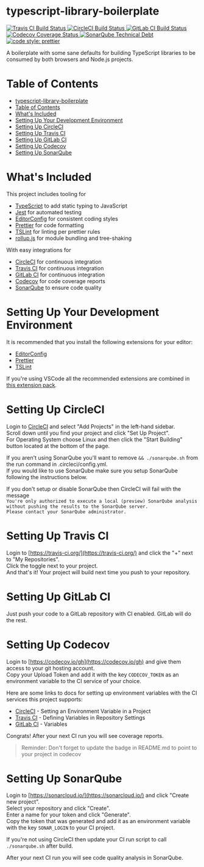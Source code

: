 # typescript-library-boilerplate

<p>
  <a href="https://travis-ci.org/mattpjohnson/typescript-library-boilerplate">
    <img alt="Travis CI Build Status" src="https://img.shields.io/travis/mattpjohnson/typescript-library-boilerplate/master.svg?style=flat-square&label=Travis+CI">
  </a>
  <a href="https://circleci.com/gh/mattpjohnson/typescript-library-boilerplate">
    <img alt="CircleCI Build Status" src="https://img.shields.io/circleci/project/github/mattpjohnson/typescript-library-boilerplate/master.svg?style=flat-square&label=CircleCI">
  </a>
  <a href="https://gitlab.com/mattpjohnson/typescript-library-boilerplate/pipelines">
    <img alt="GitLab CI Build Status" src="https://gitlab.com/mattpjohnson/typescript-library-boilerplate/badges/master/build.svg?style=flat-square">
  </a>
  <a href="https://codecov.io/gh/mattpjohnson/typescript-library-boilerplate">
    <img alt="Codecov Coverage Status" src="https://img.shields.io/codecov/c/github/mattpjohnson/typescript-library-boilerplate.svg?style=flat-square">
  </a>
  <a href="https://sonarcloud.io/dashboard?id=mattpjohnson_typescript-library-boilerplate">
    <img alt="SonarQube Technical Debt" src="https://img.shields.io/sonar/http/sonarcloud.io/mattpjohnson_typescript-library-boilerplate/tech_debt.svg?style=flat-square">
  </a>
  <a href="https://github.com/prettier/prettier#badge">
    <img alt="code style: prettier" src="https://img.shields.io/badge/code_style-prettier-ff69b4.svg?style=flat-square">
  </a>
</p>

A boilerplate with some sane defaults for building TypeScript libraries to be consumed by both browsers and Node.js projects.

# Table of Contents

- [typescript-library-boilerplate](#typescript-library-boilerplate)
- [Table of Contents](#table-of-contents)
- [What's Included](#whats-included)
- [Setting Up Your Development Environment](#setting-up-your-development-environment)
- [Setting Up CircleCI](#setting-up-circleci)
- [Setting Up Travis CI](#setting-up-travis-ci)
- [Setting Up GitLab CI](#setting-up-gitlab-ci)
- [Setting Up Codecov](#setting-up-codecov)
- [Setting Up SonarQube](#setting-up-sonarqube)

# What's Included

This project includes tooling for

- [TypeScript](https://www.typescriptlang.org/) to add static typing to JavaScript
- [Jest](https://jestjs.io/) for automated testing
- [EditorConfig](https://editorconfig.org/) for consistent coding styles
- [Prettier](https://prettier.io/) for code formatting
- [TSLint](https://palantir.github.io/tslint/) for linting per prettier rules
- [rollup.js](https://rollupjs.org/) for module bundling and tree-shaking

With easy integrations for

- [CircleCI](https://circleci.com/) for continuous integration
- [Travis CI](https://travis-ci.org/) for continuous integration
- [GitLab CI](https://about.gitlab.com/features/gitlab-ci-cd/) for continuous integration
- [Codecov](https://codecov.io/gh/) for code coverage reports
- [SonarQube](https://www.sonarqube.org/) to ensure code quality

# Setting Up Your Development Environment

It is recommended that you install the following extensions for your editor:

- [EditorConfig](https://editorconfig.org/)
- [Prettier](https://prettier.io/)
- [TSLint](https://palantir.github.io/tslint/)

If you're using VSCode all the recommended extensions are combined in [this extension pack]().

# Setting Up CircleCI

Login to [CircleCI](https://circleci.com/) and select "Add Projects" in the left-hand sidebar.<br>
Scroll down until you find your project and click "Set Up Project".<br>
For Operating System choose Linux and then click the "Start Building" button located at the bottom of the page.

If you aren't using SonarQube you'll want to remove `&& ./sonarqube.sh` from the run command in .circleci/config.yml. <br>
If you would like to use SonarQube make sure you setup SonarQube following the instructions below.

If you don't setup or disable SonarQube then CircleCI will fail with the message<br>
`You're only authorized to execute a local (preview) SonarQube analysis without pushing the results to the SonarQube server.`<br>
`Please contact your SonarQube administrator.`

# Setting Up Travis CI

Login to [https://travis-ci.org/](https://travis-ci.org/) and click the "+" next to "My Repositories".<br>
Click the toggle next to your project.<br>
And that's it! Your project will build next time you push to your repository.

# Setting Up GitLab CI

Just push your code to a GitLab repository with CI enabled. GitLab will do the rest.

# Setting Up Codecov

Login to [https://codecov.io/gh](https://codecov.io/gh) and give them access to your git hosting account.<br>
Copy your Upload Token and add it with the key `CODECOV_TOKEN` as an environment variable to the CI service of your choice.

Here are some links to docs for setting up environment variables with the CI services this project supports:

- [CircleCI](https://circleci.com/docs/2.0/env-vars/#setting-an-environment-variable-in-a-project) - Setting an Environment Variable in a Project
- [Travis CI](https://docs.travis-ci.com/user/environment-variables/#defining-variables-in-repository-settings) - Defining Variables in Repository Settings
- [GitLab CI](https://docs.gitlab.com/ee/ci/variables/#variables) - Variables

Congrats! After your next CI run you will see coverage reports.

> Reminder: Don't forget to update the badge in README.md to point to your project in codecov

# Setting Up SonarQube

Login to [https://sonarcloud.io/](https://sonarcloud.io/) and click "Create new project".<br>
Select your repository and click "Create".<br>
Enter a name for your token and click "Generate".<br>
Copy the token that was generated and add it as an environment variable with the key `SONAR_LOGIN` to your CI project.

If you're not using CircleCI then update your CI run script to call `./sonarqube.sh` after build.

After your next CI run you will see code quality analysis in SonarQube.
